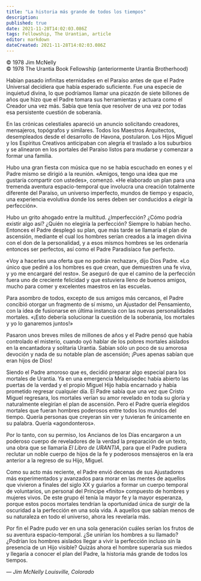 ```yaml
---
title: "La historia más grande de todos los tiempos"
description: 
published: true
date: 2021-11-28T14:02:03.086Z
tags: Fellowship, The Urantian, article
editor: markdown
dateCreated: 2021-11-28T14:02:03.086Z
---
```


<p class="v-card v-sheet theme--light grey lighten-3 px-2">© 1978 Jim McNelly<br>© 1978 The Urantia Book Fellowship (anteriormente Urantia Brotherhood)</p>


Habían pasado infinitas eternidades en el Paraíso antes de que el Padre Universal decidiera que había esperado suficiente. Fue una especie de inquietud divina, lo que podríamos llamar una picazón de siete billones de años que hizo que el Padre tomara sus herramientas y actuara como el Creador una vez más. Sabía que tenía que resolver de una vez por todas esa persistente cuestión de soberanía.

En las crónicas celestiales apareció un anuncio solicitando creadores, mensajeros, topógrafos y similares. Todos los Maestros Arquitectos, desempleados desde el desarrollo de Havona, postularon. Los Hijos Miguel y los Espíritus Creativos anticipaban con alegría el traslado a los suburbios y se alinearon en los portales del Paraíso listos para mudarse y comenzar a formar una familia.

Hubo una gran fiesta con música que no se había escuchado en eones y el Padre mismo se dirigió a la reunión. «Amigos, tengo una idea que me gustaría compartir con ustedes», comenzó. «He elaborado un plan para una tremenda aventura espacio-temporal que involucra una creación totalmente diferente del Paraíso, un universo imperfecto, mundos de tiempo y espacio, una experiencia evolutiva donde los seres deben ser conducidos a _elegir_ la perfección».

Hubo un grito ahogado entre la multitud. ¿Imperfección? ¿Cómo podría existir algo así? ¿Quién no elegiría la perfección? Siempre lo habían hecho. Entonces el Padre desplegó su plan, que más tarde se llamaría el plan de ascensión, mediante el cual los hombres serían creados a la imagen divina con el don de la personalidad, y a esos mismos hombres se les ordenaría entonces ser perfectos, así como el Padre Paradisíaco fue perfecto. 

«Voy a hacerles una oferta que no podrán rechazar», dijo Dios Padre. «Lo único que pediré a los hombres es que crean, que demuestren una fe viva, y yo me encargaré del resto». Se aseguró de que el camino de la perfección fuera uno de creciente felicidad y que estuviera lleno de buenos amigos, mucho para comer y excelentes maestros en las escuelas.

Para asombro de todos, excepto de sus amigos más cercanos, el Padre concibió otorgar un fragmento de sí mismo, un Ajustador del Pensamiento, con la idea de fusionarse en última instancia con las nuevas personalidades mortales. «¡Esto debería solucionar la cuestión de la soberanía, los mortales y yo lo ganaremos juntos!»

Pasaron unos breves miles de millones de años y el Padre pensó que había controlado el misterio, cuando oyó hablar de los pobres mortales aislados en la encantadora y solitaria Urantia. Sabían sólo un poco de su amorosa devoción y nada de su notable plan de ascensión; ¡Pues apenas sabían que eran hijos de Dios!

Siendo el Padre amoroso que es, decidió preparar algo especial para los mortales de Urantia. Ya en una emergencia Melquisedec había abierto las puertas de la verdad y el propio Miguel Hijo había encarnado y había prometido regresar cualquier día. El Padre sabía que una vez que Cristo Miguel regresara, los mortales verían su amor revelado en toda su gloria y naturalmente elegirían el plan de ascensión. Pero el Padre quería elegidos mortales que fueran hombres poderosos entre todos los mundos del tiempo. Quería personas que creyeran sin ver y tuvieran fe únicamente en su palabra. Quería «agondonteros».

Por lo tanto, con su permiso, los Ancianos de los Días encargaron a un poderoso cuerpo de reveladores de la verdad la preparación de un texto, una obra que se llamaría _El Libro de URANTIA_, para que el Padre pudiera reclutar un noble cuerpo de hijos de la fe y poderosos mensajeros en la era anterior a la regreso de su Hijo, Miguel.

Como su acto más reciente, el Padre envió decenas de sus Ajustadores más experimentados y avanzados para morar en las mentes de aquellos que vivieron a finales del siglo XX y guiarlos a formar un cuerpo temporal de voluntarios, un personal del Príncipe «finito» compuesto de hombres y mujeres vivos. De este grupo él tenía la mayor fe y la mayor esperanza, porque estos pocos mortales tendrían la oportunidad única de surgir de la oscuridad a la perfección en una sola vida. A aquellos que sabían menos de su naturaleza en todo el universo, ahora les revelaría más.

Por fin el Padre pudo ver en una sola generación cuáles serían los frutos de su aventura espacio-temporal. ¿Se unirían los hombres a su llamado? ¿Podrían los hombres aislados llegar a vivir la perfección incluso sin la presencia de un Hijo visible? Quizás ahora el hombre superaría sus miedos y llegaría a conocer el plan del Padre, la historia más grande de todos los tiempos.

— _Jim McNelly_
_Louisville, Colorado_

